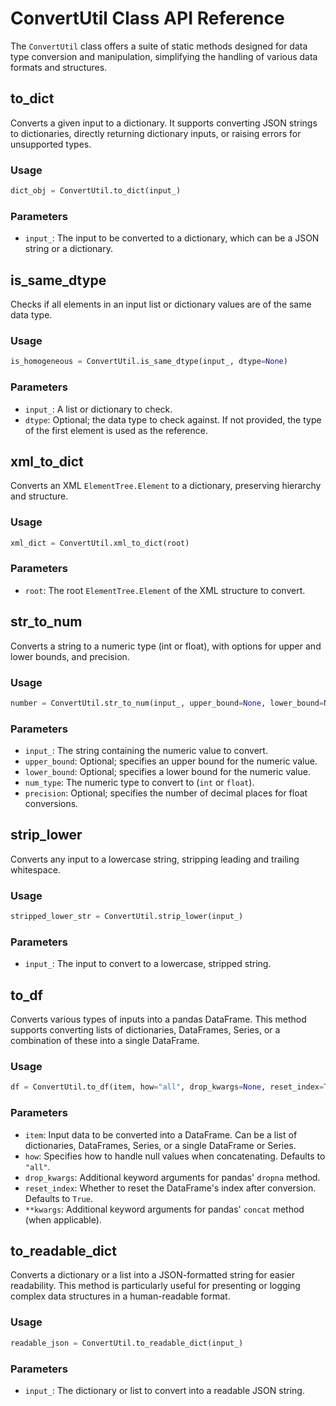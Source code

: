 
# ConvertUtil Class API Reference

The `ConvertUtil` class offers a suite of static methods designed for data type conversion and manipulation, simplifying the handling of various data formats and structures.

## to_dict

Converts a given input to a dictionary. It supports converting JSON strings to dictionaries, directly returning dictionary inputs, or raising errors for unsupported types.

### Usage

```python
dict_obj = ConvertUtil.to_dict(input_)
```

### Parameters

- `input_`: The input to be converted to a dictionary, which can be a JSON string or a dictionary.

## is_same_dtype

Checks if all elements in an input list or dictionary values are of the same data type.

### Usage

```python
is_homogeneous = ConvertUtil.is_same_dtype(input_, dtype=None)
```

### Parameters

- `input_`: A list or dictionary to check.
- `dtype`: Optional; the data type to check against. If not provided, the type of the first element is used as the reference.

## xml_to_dict

Converts an XML `ElementTree.Element` to a dictionary, preserving hierarchy and structure.

### Usage

```python
xml_dict = ConvertUtil.xml_to_dict(root)
```

### Parameters

- `root`: The root `ElementTree.Element` of the XML structure to convert.

## str_to_num

Converts a string to a numeric type (int or float), with options for upper and lower bounds, and precision.

### Usage

```python
number = ConvertUtil.str_to_num(input_, upper_bound=None, lower_bound=None, num_type=int, precision=None)
```

### Parameters

- `input_`: The string containing the numeric value to convert.
- `upper_bound`: Optional; specifies an upper bound for the numeric value.
- `lower_bound`: Optional; specifies a lower bound for the numeric value.
- `num_type`: The numeric type to convert to (`int` or `float`).
- `precision`: Optional; specifies the number of decimal places for float conversions.

## strip_lower

Converts any input to a lowercase string, stripping leading and trailing whitespace.

### Usage

```python
stripped_lower_str = ConvertUtil.strip_lower(input_)
```

### Parameters

- `input_`: The input to convert to a lowercase, stripped string.


## to_df

Converts various types of inputs into a pandas DataFrame. This method supports converting lists of dictionaries, DataFrames, Series, or a combination of these into a single DataFrame.

### Usage

```python
df = ConvertUtil.to_df(item, how="all", drop_kwargs=None, reset_index=True, **kwargs)
```

### Parameters

- `item`: Input data to be converted into a DataFrame. Can be a list of dictionaries, DataFrames, Series, or a single DataFrame or Series.
- `how`: Specifies how to handle null values when concatenating. Defaults to `"all"`.
- `drop_kwargs`: Additional keyword arguments for pandas' `dropna` method.
- `reset_index`: Whether to reset the DataFrame's index after conversion. Defaults to `True`.
- `**kwargs`: Additional keyword arguments for pandas' `concat` method (when applicable).

## to_readable_dict

Converts a dictionary or a list into a JSON-formatted string for easier readability. This method is particularly useful for presenting or logging complex data structures in a human-readable format.

### Usage

```python
readable_json = ConvertUtil.to_readable_dict(input_)
```

### Parameters

- `input_`: The dictionary or list to convert into a readable JSON string.

